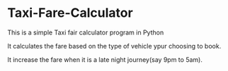 # Taxi-Fare-Calculator
This is a simple Taxi fair calculator program in Python

It calculates the fare based on the type of vehicle ypur choosing to book.

It increase the fare when it is a late night journey(say 9pm to 5am).

